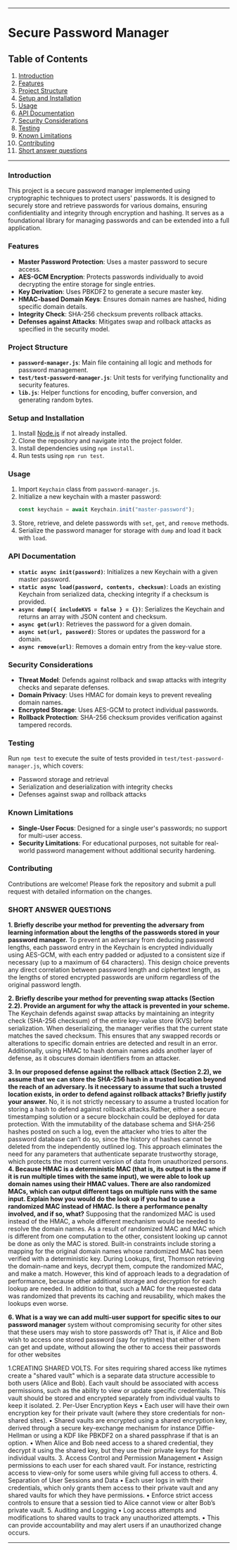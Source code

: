 

---

# Secure Password Manager

## Table of Contents
1. [Introduction](#introduction)
2. [Features](#features)
3. [Project Structure](#project-structure)
4. [Setup and Installation](#setup-and-installation)
5. [Usage](#usage)
6. [API Documentation](#api-documentation)
7. [Security Considerations](#security-considerations)
8. [Testing](#testing)
9. [Known Limitations](#known-limitations)
10. [Contributing](#contributing)
11. [Short answer questions](#short-answer-questions)

---

### Introduction
This project is a secure password manager implemented using cryptographic techniques to protect users' passwords. It is designed to securely store and retrieve passwords for various domains, ensuring confidentiality and integrity through encryption and hashing. It serves as a foundational library for managing passwords and can be extended into a full application.

### Features
- **Master Password Protection**: Uses a master password to secure access.
- **AES-GCM Encryption**: Protects passwords individually to avoid decrypting the entire storage for single entries.
- **Key Derivation**: Uses PBKDF2 to generate a secure master key.
- **HMAC-based Domain Keys**: Ensures domain names are hashed, hiding specific domain details.
- **Integrity Check**: SHA-256 checksum prevents rollback attacks.
- **Defenses against Attacks**: Mitigates swap and rollback attacks as specified in the security model.

### Project Structure
- **`password-manager.js`**: Main file containing all logic and methods for password management.
- **`test/test-password-manager.js`**: Unit tests for verifying functionality and security features.
- **`lib.js`**: Helper functions for encoding, buffer conversion, and generating random bytes.

### Setup and Installation
1. Install [Node.js](https://nodejs.org/en/download/) if not already installed.
2. Clone the repository and navigate into the project folder.
3. Install dependencies using `npm install`.
4. Run tests using `npm run test`.

### Usage
1. Import `Keychain` class from `password-manager.js`.
2. Initialize a new keychain with a master password:
   ```javascript
   const keychain = await Keychain.init("master-password");
   ```
3. Store, retrieve, and delete passwords with `set`, `get`, and `remove` methods.
4. Serialize the password manager for storage with `dump` and load it back with `load`.

### API Documentation
- **`static async init(password)`**: Initializes a new Keychain with a given master password.
- **`static async load(password, contents, checksum)`**: Loads an existing Keychain from serialized data, checking integrity if a checksum is provided.
- **`async dump({ includeKVS = false } = {})`**: Serializes the Keychain and returns an array with JSON content and checksum.
- **`async get(url)`**: Retrieves the password for a given domain.
- **`async set(url, password)`**: Stores or updates the password for a domain.
- **`async remove(url)`**: Removes a domain entry from the key-value store.

### Security Considerations
- **Threat Model**: Defends against rollback and swap attacks with integrity checks and separate defenses.
- **Domain Privacy**: Uses HMAC for domain keys to prevent revealing domain names.
- **Encrypted Storage**: Uses AES-GCM to protect individual passwords.
- **Rollback Protection**: SHA-256 checksum provides verification against tampered records.

### Testing
Run `npm test` to execute the suite of tests provided in `test/test-password-manager.js`, which covers:
- Password storage and retrieval
- Serialization and deserialization with integrity checks
- Defenses against swap and rollback attacks

### Known Limitations
- **Single-User Focus**: Designed for a single user's passwords; no support for multi-user access.
- **Security Limitations**: For educational purposes, not suitable for real-world password management without additional security hardening.

### Contributing
Contributions are welcome! Please fork the repository and submit a pull request with detailed information on the changes.

### SHORT ANSWER QUESTIONS
**1. Briefly describe your method for preventing the adversary from learning information about
the lengths of the passwords stored in your password manager.**
To prevent an adversary from deducing password lengths, each password entry in the Keychain is encrypted individually using AES-GCM, with each entry padded or adjusted to a consistent size if necessary (up to a maximum of 64 characters). This design choice prevents any direct correlation between password length and ciphertext length, as the lengths of stored encrypted passwords are uniform regardless of the original password length.

**2. Briefly describe your method for preventing swap attacks (Section 2.2). Provide an argument for why the attack is prevented in your scheme.**
The Keychain defends against swap attacks by maintaining an integrity check (SHA-256 checksum) of the entire key-value store (KVS) before serialization. When deserializing, the manager verifies that the current state matches the saved checksum. This ensures that any swapped records or alterations to specific domain entries are detected and result in an error. Additionally, using HMAC to hash domain names adds another layer of defense, as it obscures domain identifiers from an attacker.

**3. In our proposed defense against the rollback attack (Section 2.2), we assume that we can store the SHA-256 hash in a trusted location beyond the reach of an adversary. Is it necessary to assume that such a trusted location exists, in order to defend against rollback attacks? Briefly justify your answer.**
No, it is not strictly necessary to assume a trusted location for storing a hash to defend against rollback attacks.Rather, either a secure timestamping solution or a secure blockchain could be deployed for data protection. With the immutability of the database schema and SHA-256 hashes posted on such a log, even the attacker who tries to alter the password database can’t do so, since the history of hashes cannot be deleted from the independently outlined log. This approach eliminates the need for any parameters that authenticate separate trustworthy storage, which protects the most current version of data from unauthorized persons.
**4. Because HMAC is a deterministic MAC (that is, its output is the same if it is run multiple times with the same input), we were able to look up domain names using their HMAC values. There are also randomized MACs, which can output different tags on multiple runs with the same input. Explain how you would do the look up if you had to use a randomized MAC instead of HMAC. Is there a performance penalty involved, and if so, what?**
Supposing that the randomized MAC is used instead of the HMAC, a whole different mechanism would be needed to resolve the domain names. As a result of randomized MAC and MAC which is different from one computation to the other, consistent looking up cannot be done as only the MAC is stored. Built-in constraints include storing a mapping for the original domain names whose randomized MAC has been verified with a deterministic key. During Lookups, first, Thomson retrieving the domain-name and keys, decrypt them, compute the randomized MAC, and make a match. However, this kind of approach leads to a degradation of performance, because other additional storage and decryption for each lookup are needed. In addition to that, such a MAC for the requested data was randomized that prevents its caching and reusability, which makes the lookups even worse.

**6. What is a way we can add multi-user support for specific sites to our password manager**
system without compromising security for other sites that these users may wish to store passwords of? That is, if Alice and Bob wish to access one stored password (say for nytimes) that either of them can get and update, without allowing the other to access their passwords for other websites

1.CREATING SHARED VOLTS.
For sites requiring shared access like nytimes create a "shared vault" which is a separate data structure accessible to both users (Alice and Bob).
 Each vault should be associated with access permissions, such as the ability to view or update specific credentials. This vault should be stored and encrypted separately from individual vaults to keep it isolated.
2. Per-User Encryption Keys
•	Each user will have their own encryption key for their private vault (where they store credentials for non-shared sites).
•	Shared vaults are encrypted using a shared encryption key, derived through a secure key-exchange mechanism for instance  Diffie-Hellman or using a KDF like PBKDF2 on a shared passphrase if that is an option.
•	When Alice and Bob need access to a shared credential, they decrypt it using the shared key, but they use their private keys for their individual vaults.
3. Access Control and Permission Management
•	Assign permissions to each user for each shared vault. For instance, restricting access to view-only for some users while giving full access to others.
4. Separation of User Sessions and Data
•	Each user logs in with their credentials, which only grants them access to their private vault and any shared vaults for which they have permissions.
•	Enforce strict access controls to ensure that a session tied to Alice cannot view or alter Bob’s private vault.
5. Auditing and Logging
•	Log access attempts and modifications to shared vaults to track any unauthorized attempts.
•	This can provide accountability and may alert users if an unauthorized change occurs.

---

